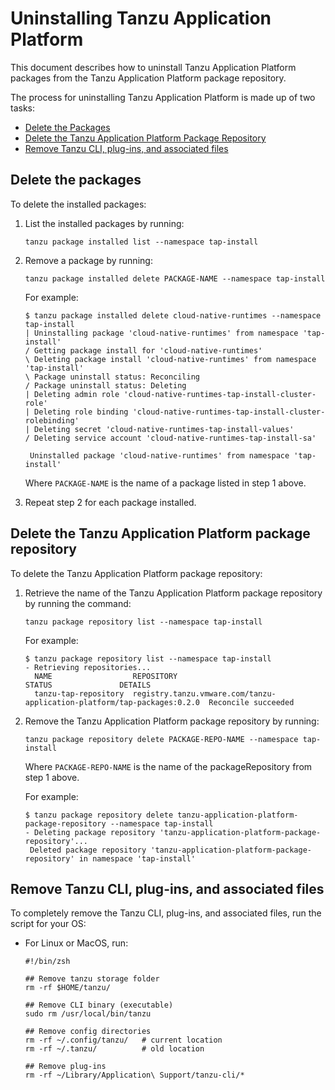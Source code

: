 # Uninstalling Tanzu Application Platform

This document describes how to uninstall Tanzu Application Platform packages from the Tanzu Application Platform package repository.

The process for uninstalling Tanzu Application Platform is made up of two tasks:

+ [Delete the Packages](#del-packages)
+ [Delete the Tanzu Application Platform Package Repository](#del-repo)
+ [Remove Tanzu CLI, plug-ins, and associated files](#remove-tanzu-cli)

## <a id='del-packages'></a> Delete the packages

To delete the installed packages:

1. List the installed packages by running:

    ```
    tanzu package installed list --namespace tap-install
    ```

2. Remove a package by running:

    ```
    tanzu package installed delete PACKAGE-NAME --namespace tap-install
    ```

    For example:

    ```
    $ tanzu package installed delete cloud-native-runtimes --namespace tap-install
    | Uninstalling package 'cloud-native-runtimes' from namespace 'tap-install'
    / Getting package install for 'cloud-native-runtimes'
    \ Deleting package install 'cloud-native-runtimes' from namespace 'tap-install'
    \ Package uninstall status: Reconciling
    / Package uninstall status: Deleting
    | Deleting admin role 'cloud-native-runtimes-tap-install-cluster-role'
    | Deleting role binding 'cloud-native-runtimes-tap-install-cluster-rolebinding'
    | Deleting secret 'cloud-native-runtimes-tap-install-values'
    / Deleting service account 'cloud-native-runtimes-tap-install-sa'    

     Uninstalled package 'cloud-native-runtimes' from namespace 'tap-install'
    ```

    Where `PACKAGE-NAME` is the name of a package listed in step 1 above.

3. Repeat step 2 for each package installed.


## <a id='del-repo'></a>Delete the Tanzu Application Platform package repository

To delete the Tanzu Application Platform package repository:

1. Retrieve the name of the Tanzu Application Platform package repository by running the command:

    ```
    tanzu package repository list --namespace tap-install
    ```

    For example:

    ```
    $ tanzu package repository list --namespace tap-install
    - Retrieving repositories...
      NAME                  REPOSITORY                                                         STATUS               DETAILS
      tanzu-tap-repository  registry.tanzu.vmware.com/tanzu-application-platform/tap-packages:0.2.0  Reconcile succeeded
    ```


2. Remove the Tanzu Application Platform package repository by running:

    ```
    tanzu package repository delete PACKAGE-REPO-NAME --namespace tap-install
    ```

    Where `PACKAGE-REPO-NAME` is the name of the packageRepository from step 1 above.

    For example:

    ```
    $ tanzu package repository delete tanzu-application-platform-package-repository --namespace tap-install
    - Deleting package repository 'tanzu-application-platform-package-repository'...
     Deleted package repository 'tanzu-application-platform-package-repository' in namespace 'tap-install'
    ```

## <a id='remove-tanzu-cli'></a> Remove Tanzu CLI, plug-ins, and associated files

To completely remove the Tanzu CLI, plug-ins, and associated files, run the script for your OS:

* For Linux or MacOS, run:

    ```console
    #!/bin/zsh

    ## Remove tanzu storage folder
    rm -rf $HOME/tanzu/

    ## Remove CLI binary (executable)
    sudo rm /usr/local/bin/tanzu

    ## Remove config directories
    rm -rf ~/.config/tanzu/   # current location
    rm -rf ~/.tanzu/          # old location

    ## Remove plug-ins
    rm -rf ~/Library/Application\ Support/tanzu-cli/*
    ```

<!-- Get engineer to add Windows script. -->
